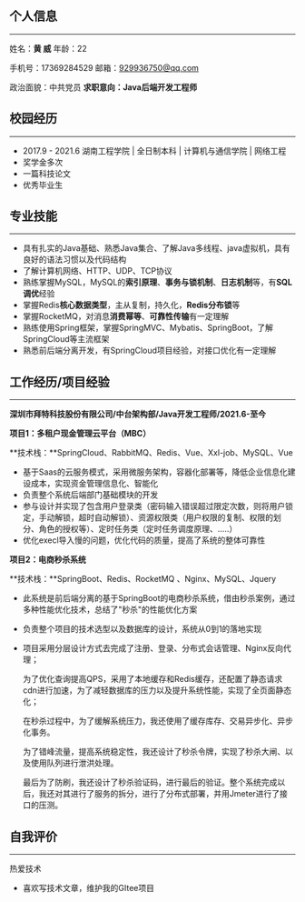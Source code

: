 ## 个人信息

***

姓名：**黄 威**														   年龄：22															

手机号：17369284529										邮箱：929936750@qq.com

政治面貌：中共党员											 **求职意向：Java后端开发工程师**

## 校园经历

---

- 2017.9 - 2021.6  湖南工程学院 | 全日制本科 | 计算机与通信学院 | 网络工程
- 奖学金多次
- 一篇科技论文
- 优秀毕业生

## 专业技能

***

- 具有扎实的Java基础、熟悉Java集合、了解Java多线程、java虚拟机，具有良好的语法习惯以及代码结构
- 了解计算机网络、HTTP、UDP、TCP协议
- 熟练掌握MySQL，MySQL的**索引原理**、**事务与锁机制**、**日志机制**等，有**SQL调优**经验
- 掌握Redis**核心数据类型**，主从复制，持久化，**Redis分布锁**等
- 掌握RocketMQ，对消息**消费幂等**、**可靠性传输**有一定理解
- 熟练使用Spring框架，掌握SpringMVC、Mybatis、SpringBoot，了解SpringCloud等主流框架
- 熟悉前后端分离开发，有SpringCloud项目经验，对接口优化有一定理解

## 工作经历/项目经验

***

**深圳市拜特科技股份有限公司/中台架构部/Java开发工程师/2021.6-至今**

**项目1：多租户现金管理云平台（MBC）**

**技术栈：**SpringCloud、RabbitMQ、Redis、Vue、Xxl-job、MySQL、Vue

- 基于Saas的云服务模式，采用微服务架构，容器化部署等，降低企业信息化建设成本，实现资金管理信息化、智能化
- 负责整个系统后端部门基础模块的开发
- 参与设计并实现了包含用户登录类（密码输入错误超过限定次数，则将用户锁定，手动解锁，超时自动解锁）、资源权限类（用户权限的复制、权限的划分、角色的授权等）、定时任务类（定时任务调度原理、.....）
- 优化execl导入慢的问题，优化代码的质量，提高了系统的整体可靠性



**项目2：电商秒杀系统**

**技术栈：**SpringBoot、Redis、RocketMQ 、Nginx、MySQL、Jquery

- 此系统是前后端分离的基于SpringBoot的电商秒杀系统，借由秒杀案例，通过多种性能优化技术，总结了"秒杀"的性能优化方案

- 负责整个项目的技术选型以及数据库的设计，系统从0到1的落地实现

- 项目采用分层设计方式去完成了注册、登录、分布式会话管理、Nginx反向代理；

  为了优化查询提高QPS，采用了本地缓存和Redis缓存，还配置了静态请求cdn进行加速，为了减轻数据库的压力以及提升系统性能，实现了全页面静态化；

  在秒杀过程中，为了缓解系统压力，我还使用了缓存库存、交易异步化、异步化事务。

  为了错峰流量，提高系统稳定性，我还设计了秒杀令牌，实现了秒杀大闸、以及使用队列进行泄洪处理。

  最后为了防刷，我还设计了秒杀验证码，进行最后的验证。整个系统完成以后，我还对其进行了服务的拆分，进行了分布式部署，并用Jmeter进行了接口的压测。


## 自我评价

***

热爱技术

- 喜欢写技术文章，维护我的GItee项目

  